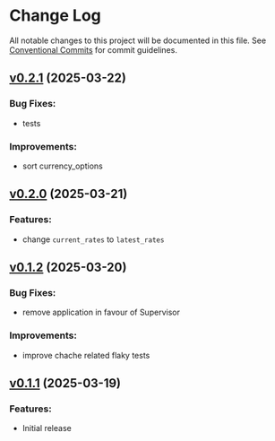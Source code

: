 # Change Log

All notable changes to this project will be documented in this file.
See [Conventional Commits](Https://conventionalcommits.org) for commit guidelines.

<!-- changelog -->

## [v0.2.1](https://github.com/greven/forex.git/compare/v0.2.0...v0.2.1) (2025-03-22)




### Bug Fixes:

* tests

### Improvements:

* sort currency_options

## [v0.2.0](https://github.com/greven/forex.git/compare/v0.1.2...v0.2.0) (2025-03-21)




### Features:

* change `current_rates` to `latest_rates`

## [v0.1.2](https://github.com/greven/forex.git/compare/v0.1.1...v0.1.2) (2025-03-20)




### Bug Fixes:

* remove application in favour of Supervisor

### Improvements:

* improve chache related flaky tests

## [v0.1.1](https://github.com/greven/forex.git/compare/v0.1.1...v0.1.1) (2025-03-19)

### Features:

* Initial release



